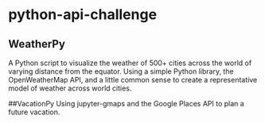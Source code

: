 # python-api-challenge

## WeatherPy
A Python script to visualize the weather of 500+ cities across the world of varying distance from the equator. Using a simple Python library, the OpenWeatherMap API, and a little common sense to create a representative model of weather across world cities.

##VacationPy
Using jupyter-gmaps and the Google Places API to plan a future vacation.
